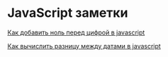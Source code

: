 # JavaScript заметки 

[Как добавить ноль перед цифрой в javascript](https://github.com/ShkredovDmitriy/javascript-notes/blob/main/kak-dobavit-nol-pered-cifroj-v-javascript.md)

[Как вычислить разницу между датами в javascript](https://github.com/ShkredovDmitriy/javascript-notes/blob/main/kak-vychislit-raznicu-mezhdu-datami-v-javascript.md)
